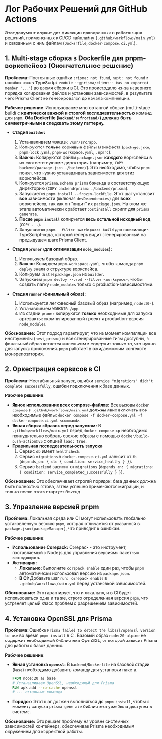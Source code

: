# Лог Рабочих Решений для GitHub Actions

Этот документ служит для фиксации проверенных и работающих решений, примененных к CI/CD пайплайну (`.github/workflows/main.yml`) и связанным с ним файлам (`Dockerfile`, `docker-compose.ci.yml`).

## 1. Multi-stage сборка в Dockerfile для pnpm-воркспейсов (Окончательное решение)

**Проблема:** Постоянные ошибки `prisma: not found`, `nest: not found` и ошибки типов TypeScript (`Module '"@prisma/client"' has no exported member '...'`) во время сборки в CI. Это происходило из-за неверного порядка копирования файлов и установки зависимостей, в результате чего Prisma Client не генерировался до начала компиляции.

**Рабочее решение:** Использование многоэтапной сборки (multi-stage build) с **критически важной и строгой последовательностью** команд для `pnpm`. **Оба Dockerfile (`backend/` и `frontend/`) должны быть симметричными и следовать этому паттерну.**

- **Стадия `builder`:**
    1. Устанавливаем `WORKDIR /usr/src/app`.
    2. Копируются **только** корневые файлы манифеста (`package.json`, `pnpm-lock.yaml`, `pnpm-workspace.yaml`, `.npmrc`).
    3. **Важно:** Копируются файлы `package.json` **каждого** воркспейса в их соответствующие директории (например, `COPY backend/package.json ./backend/`). Это необходимо, чтобы `pnpm` понял, что нужно устанавливать зависимости для этих воркспейсов.
    4. Копируется `prisma/schema.prisma` бэкенда в соответствующую директорию (`COPY backend/prisma ./backend/prisma`).
    5. Запускается `pnpm install --frozen-lockfile`. Этот шаг установит **все** зависимости (включая `devDependencies`) для **всех** воркспейсов, так как он "видит" их `package.json`. На этом же этапе автоматически сработает `postinstall` скрипт для `prisma generate`.
    6. **После `pnpm install`** копируется **весь остальной исходный код** (`COPY . .`).
    7. Запускается `pnpm --filter <workspace> build` для компиляции TypeScript-кода, который теперь видит сгенерированный на предыдущем шаге Prisma Client.

- **Стадия `pruner` (для оптимизации `node_modules`):**
    1. Используем базовый образ.
    2. **Важно:** Копируем `pnpm-workspace.yaml`, чтобы команда `pnpm deploy` знала о структуре воркспейса.
    3. Копируем `dist` и `package.json` из `builder`.
    4. Запускаем `pnpm deploy --prod --filter <workspace>`, чтобы создать папку `node_modules` только с production-зависимостями.

- **Стадия `runner` (финальный образ):**
    1. Используется легковесный базовый образ (например, `node:20-`).
    2. Устанавливаем `WORKDIR /app`.
    3. Из стадии `pruner` копируются **только** необходимые для запуска артефакты: скомпилированный проект и production-версия `node_modules`.

**Обоснование:** Этот подход гарантирует, что на момент компиляции все инструменты (`nest`, `prisma`) и все сгенерированные типы доступны, а финальный образ остается маленьким и содержит только то, что нужно для запуска приложения. `pnpm` работает в ожидаемом им контексте монорепозитория.

## 2. Оркестрация сервисов в CI

**Проблема:** Нестабильный запуск, ошибки `service "migrations" didn't complete successfully`, ошибки подключения к базе данных.

**Рабочее решение:**

- **Явное использование всех compose-файлов:** Все вызовы `docker compose` в `.github/workflows/main.yml` должны явно включать все необходимые файлы: `docker compose -f docker-compose.yml -f docker-compose.ci.yml <command>`.
- **Явная сборка образов перед запуском:** В `.github/workflows/main.yml` перед `docker compose up` необходимо принудительно собрать свежие образы с помощью `docker/build-push-action@v5` с опцией `load: true`.
- **Правильная последовательность запуска:**
    1.  Сервис `db` имеет `healthcheck`.
    2.  Сервис `migrations` в `docker-compose.ci.yml` зависит от `db` (`depends_on: { db: { condition: service_healthy } }`).
    3.  Сервис `backend` зависит от `migrations` (`depends_on: { migrations: { condition: service_completed_successfully } }`).

**Обоснование:** Это обеспечивает строгий порядок: база данных должна быть полностью готова, затем успешно применяются миграции, и только после этого стартует бэкенд.

## 3. Управление версией pnpm

**Проблема:** Локальная среда или CI могут использовать глобально установленную версию `pnpm`, которая отличается от указанной в `package.json` (`packageManager`), что приводит к ошибкам.

**Рабочее решение:**

- **Использование Corepack:** Corepack - это инструмент, поставляемый с Node.js для управления версиями пакетных менеджеров.
- **Активация:**
  - **Локально:** Выполните `corepack enable` один раз, чтобы `pnpm` автоматически использовал версию из `package.json`.
  - **В CI:** Добавьте шаг `run: corepack enable` в `.github/workflows/main.yml` перед установкой зависимостей.

**Обоснование:** Это гарантирует, что и локально, и в CI будет использоваться одна и та же, строго определенная версия `pnpm`, что устраняет целый класс проблем с разрешением зависимостей.

## 4. Установка OpenSSL для Prisma

**Проблема:** Ошибка `Prisma failed to detect the libssl/openssl version to use` во время `pnpm install` в CI. Базовый образ `node:20-alpine` не содержит необходимой библиотеки OpenSSL, от которой зависит Prisma для работы с базой данных.

**Рабочее решение:**

- **Явная установка `openssl`:** В `backend/Dockerfile` на базовой стадии (`base`) необходимо добавить команду для установки пакета.
  ```dockerfile
  FROM node:20 as base
  # Устанавливаем OpenSSL, необходимый для Prisma
  RUN apk add --no-cache openssl
  # ... остальные команды
  ```
- **Порядок:** Этот шаг должен выполняться **до** `pnpm install`, чтобы к моменту запуска `prisma generate` библиотека уже была доступна в системе.

**Обоснование:** Это решает проблему на уровне системных зависимостей контейнера, обеспечивая Prisma необходимым окружением для корректной работы.
